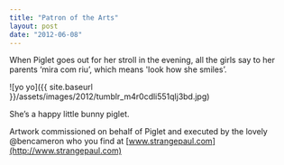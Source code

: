 ```yaml
---
title: "Patron of the Arts"
layout: post
date: "2012-06-08"
---
```


When Piglet goes out for her stroll in the evening, all the girls say to her parents ‘mira com riu’, which means 'look how she smiles’.

![yo yo]({{ site.baseurl }}/assets/images/2012/tumblr_m4r0cdli551qlj3bd.jpg)

She’s a happy little bunny piglet.

Artwork commissioned on behalf of Piglet and executed by the lovely @bencameron who you find at [www.strangepaul.com](http://www.strangepaul.com)
